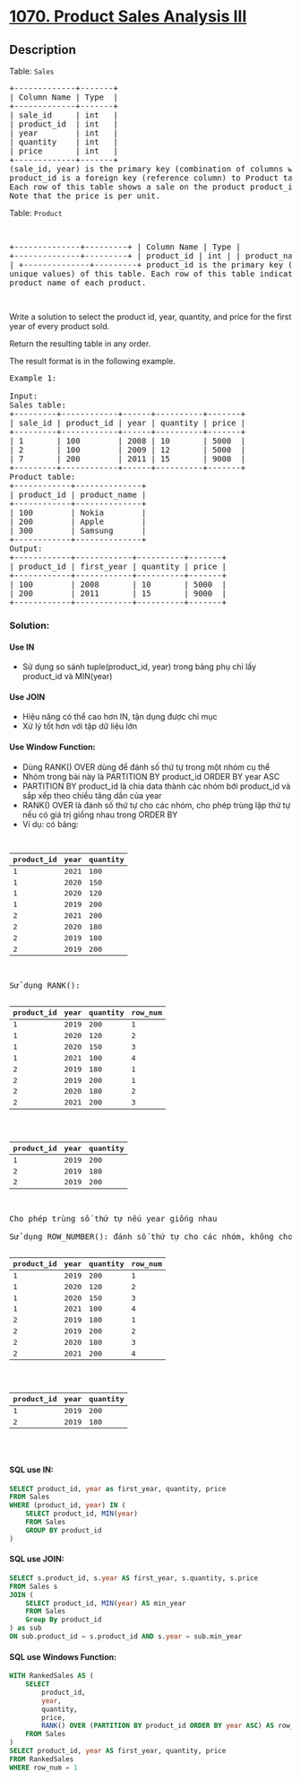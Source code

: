# [1070. Product Sales Analysis III](https://leetcode.com/problems/product-sales-analysis-iii/)

## Description

<p>Table: <code>Sales</code></p>

<pre>
+-------------+-------+
| Column Name | Type  |
+-------------+-------+
| sale_id     | int   |
| product_id  | int   |
| year        | int   |
| quantity    | int   |
| price       | int   |
+-------------+-------+
(sale_id, year) is the primary key (combination of columns with unique values) of this table.
product_id is a foreign key (reference column) to Product table.
Each row of this table shows a sale on the product product_id in a certain year.
Note that the price is per unit.
</pre>

<p>Table: <code>Product</code></p>
<pre>

+--------------+---------+
| Column Name | Type |
+--------------+---------+
| product_id | int |
| product_name | varchar |
+--------------+---------+
product_id is the primary key (column with unique values) of this table.
Each row of this table indicates the product name of each product.

</pre>

Write a solution to select the product id, year, quantity, and price for the first year of every product sold.

Return the resulting table in any order.

The result format is in the following example.

<pre>
Example 1:

Input: 
Sales table:
+---------+------------+------+----------+-------+
| sale_id | product_id | year | quantity | price |
+---------+------------+------+----------+-------+ 
| 1       | 100        | 2008 | 10       | 5000  |
| 2       | 100        | 2009 | 12       | 5000  |
| 7       | 200        | 2011 | 15       | 9000  |
+---------+------------+------+----------+-------+
Product table:
+------------+--------------+
| product_id | product_name |
+------------+--------------+
| 100        | Nokia        |
| 200        | Apple        |
| 300        | Samsung      |
+------------+--------------+
Output: 
+------------+------------+----------+-------+
| product_id | first_year | quantity | price |
+------------+------------+----------+-------+ 
| 100        | 2008       | 10       | 5000  |
| 200        | 2011       | 15       | 9000  |
+------------+------------+----------+-------+
</pre>

### Solution:

#### Use IN

- Sử dụng so sánh tuple(product_id, year) trong bảng phụ chỉ lấy product_id và MIN(year)

#### Use JOIN

- Hiệu năng có thể cao hơn IN, tận dụng được chỉ mục
- Xử lý tốt hơn với tập dữ liệu lớn

#### Use Window Function:

- Dùng RANK() OVER dùng để đánh số thứ tự trong một nhóm cụ thể
- Nhóm trong bài này là PARTITION BY product_id ORDER BY year ASC
- PARTITION BY product_id là chia data thành các nhóm bới product_id và sắp xếp theo chiều tăng dần của year
- RANK() OVER là đánh số thứ tự cho các nhóm, cho phép trùng lặp thứ tự nếu có giá trị giống nhau trong ORDER BY
- Ví dụ: có bảng:
<pre>

<table>
  <thead>
    <tr>
      <th>product_id</th>
      <th>year</th>
      <th>quantity</th>
    </tr>
  </thead>
  <tbody>
    <tr>
      <td>1</td>
      <td>2021</td>
      <td>100</td>
    </tr>
    <tr>
      <td>1</td>
      <td>2020</td>
      <td>150</td>
    </tr>
    <tr>
      <td>1</td>
      <td>2020</td>
      <td>120</td>
    </tr>
    <tr>
      <td>1</td>
      <td>2019</td>
      <td>200</td>
    </tr>
    <tr>
      <td>2</td>
      <td>2021</td>
      <td>200</td>
    </tr>
    <tr>
      <td>2</td>
      <td>2020</td>
      <td>180</td>
    </tr>
    <tr>
      <td>2</td>
      <td>2019</td>
      <td>180</td>
    </tr>
    <tr>
      <td>2</td>
      <td>2019</td>
      <td>200</td>
    </tr>
  </tbody>
</table>

Sử dụng RANK():

<table>
  <thead>
    <tr>
      <th>product_id</th>
      <th>year</th>
      <th>quantity</th>
      <th>row_num</th>
    </tr>
  </thead>
  <tbody>
    <tr>
      <td>1</td>
      <td>2019</td>
      <td>200</td>
      <td>1</td>
    </tr>
    <tr>
      <td>1</td>
      <td>2020</td>
      <td>120</td>
      <td>2</td>
    </tr>
    <tr>
      <td>1</td>
      <td>2020</td>
      <td>150</td>
      <td>3</td>
    </tr>
    <tr>
      <td>1</td>
      <td>2021</td>
      <td>100</td>
      <td>4</td>
    </tr>
    <tr>
      <td>2</td>
      <td>2019</td>
      <td>180</td>
      <td>1</td>
    </tr>
    <tr>
      <td>2</td>
      <td>2019</td>
      <td>200</td>
      <td>1</td>
    </tr>
    <tr>
      <td>2</td>
      <td>2020</td>
      <td>180</td>
      <td>2</td>
    </tr>
    <tr>
      <td>2</td>
      <td>2021</td>
      <td>200</td>
      <td>3</td>
    </tr>
  </tbody>
</table>

<table>
  <thead>
    <tr>
      <th>product_id</th>
      <th>year</th>
      <th>quantity</th>
    </tr>
  </thead>
  <tbody>
    <tr>
      <td>1</td>
      <td>2019</td>
      <td>200</td>
    </tr>
    <tr>
      <td>2</td>
      <td>2019</td>
      <td>180</td>
    </tr>
    <tr>
      <td>2</td>
      <td>2019</td>
      <td>200</td>
    </tr>
  </tbody>
</table>

Cho phép trùng số thứ tự nếu year giống nhau

Sử dụng ROW_NUMBER(): đánh số thứ tự cho các nhóm, không cho phép trùng lặp thứ tự nếu có giá trị giống nhau trong ORDER BY

<table>
  <thead>
    <tr>
      <th>product_id</th>
      <th>year</th>
      <th>quantity</th>
      <th>row_num</th>
    </tr>
  </thead>
  <tbody>
    <tr>
      <td>1</td>
      <td>2019</td>
      <td>200</td>
      <td>1</td>
    </tr>
    <tr>
      <td>1</td>
      <td>2020</td>
      <td>120</td>
      <td>2</td>
    </tr>
    <tr>
      <td>1</td>
      <td>2020</td>
      <td>150</td>
      <td>3</td>
    </tr>
    <tr>
      <td>1</td>
      <td>2021</td>
      <td>100</td>
      <td>4</td>
    </tr>
    <tr>
      <td>2</td>
      <td>2019</td>
      <td>180</td>
      <td>1</td>
    </tr>
    <tr>
      <td>2</td>
      <td>2019</td>
      <td>200</td>
      <td>2</td>
    </tr>
    <tr>
      <td>2</td>
      <td>2020</td>
      <td>180</td>
      <td>3</td>
    </tr>
    <tr>
      <td>2</td>
      <td>2021</td>
      <td>200</td>
      <td>4</td>
    </tr>
  </tbody>
</table>

<table>
  <thead>
    <tr>
      <th>product_id</th>
      <th>year</th>
      <th>quantity</th>
    </tr>
  </thead>
  <tbody>
    <tr>
      <td>1</td>
      <td>2019</td>
      <td>200</td>
    </tr>
    <tr>
      <td>2</td>
      <td>2019</td>
      <td>180</td>
    </tr>
  </tbody>
</table>

</pre>

#### SQL use IN:

```sql
SELECT product_id, year as first_year, quantity, price
FROM Sales
WHERE (product_id, year) IN (
    SELECT product_id, MIN(year)
    FROM Sales
    GROUP BY product_id
)
```

#### SQL use JOIN:

```sql
SELECT s.product_id, s.year AS first_year, s.quantity, s.price
FROM Sales s
JOIN (
    SELECT product_id, MIN(year) AS min_year
    FROM Sales
    Group By product_id
) as sub
ON sub.product_id = s.product_id AND s.year = sub.min_year
```

#### SQL use Windows Function:

```sql
WITH RankedSales AS (
    SELECT
        product_id,
        year,
        quantity,
        price,
        RANK() OVER (PARTITION BY product_id ORDER BY year ASC) AS row_num
    FROM Sales
)
SELECT product_id, year AS first_year, quantity, price
FROM RankedSales
WHERE row_num = 1
```
